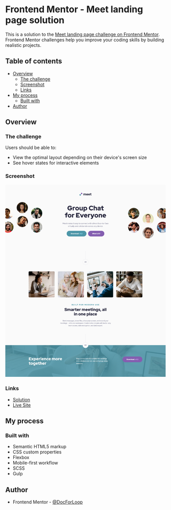 # Frontend Mentor - Meet landing page solution

This is a solution to the [Meet landing page challenge on Frontend Mentor](https://www.frontendmentor.io/challenges/meet-landing-page-rbTDS6OUR). Frontend Mentor challenges help you improve your coding skills by building realistic projects. 

## Table of contents

- [Overview](#overview)
  - [The challenge](#the-challenge)
  - [Screenshot](#screenshot)
  - [Links](#links)
- [My process](#my-process)
  - [Built with](#built-with)
- [Author](#author)

## Overview

### The challenge

Users should be able to:

- View the optimal layout depending on their device's screen size
- See hover states for interactive elements

### Screenshot

![](./screenshot.png)

### Links

- [Solution](https://www.frontendmentor.io/solutions/meet-landing-page-with-flexbox-hKmHw0srzm)
- [Live Site](https://docforloop.github.io/meet-landing-page/)

## My process

### Built with

- Semantic HTML5 markup
- CSS custom properties
- Flexbox
- Mobile-first workflow
- SCSS
- Gulp

## Author

- Frontend Mentor - [@DocForLoop](https://www.frontendmentor.io/profile/DocForLoop)